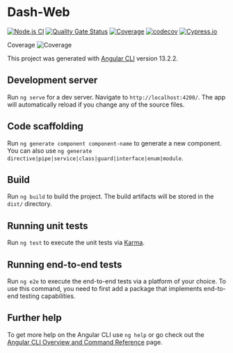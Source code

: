 # Dash-Web

[![Node.js CI](https://github.com/ArnaudFlaesch/Dash-Web/actions/workflows/ci.yml/badge.svg)](https://github.com/ArnaudFlaesch/Dash-Web/actions/workflows/ci.yml)
[![Quality Gate Status](https://sonarcloud.io/api/project_badges/measure?project=ArnaudFlaesch_Dash-Web&metric=alert_status)](https://sonarcloud.io/summary/new_code?id=ArnaudFlaesch_Dash-Web)
[![Coverage](https://sonarcloud.io/api/project_badges/measure?project=ArnaudFlaesch_Dash-Web&metric=coverage)](https://sonarcloud.io/summary/new_code?id=ArnaudFlaesch_Dash-Web)
[![codecov](https://codecov.io/gh/ArnaudFlaesch/Dash-Web/branch/master/graph/badge.svg?token=9NEN97P2Y1)](https://codecov.io/gh/ArnaudFlaesch/Dash-Web)
[![Cypress.io](https://img.shields.io/badge/tested%20with-Cypress-04C38E.svg)](https://www.cypress.io/)

Coverage
![Coverage](https://codecov.io/gh/ArnaudFlaesch/Dash-Web/branch/master/graphs/sunburst.svg)

This project was generated with [Angular CLI](https://github.com/angular/angular-cli) version 13.2.2.

## Development server

Run `ng serve` for a dev server. Navigate to `http://localhost:4200/`. The app will automatically reload if you change any of the source files.

## Code scaffolding

Run `ng generate component component-name` to generate a new component. You can also use `ng generate directive|pipe|service|class|guard|interface|enum|module`.

## Build

Run `ng build` to build the project. The build artifacts will be stored in the `dist/` directory.

## Running unit tests

Run `ng test` to execute the unit tests via [Karma](https://karma-runner.github.io).

## Running end-to-end tests

Run `ng e2e` to execute the end-to-end tests via a platform of your choice. To use this command, you need to first add a package that implements end-to-end testing capabilities.

## Further help

To get more help on the Angular CLI use `ng help` or go check out the [Angular CLI Overview and Command Reference](https://angular.io/cli) page.
